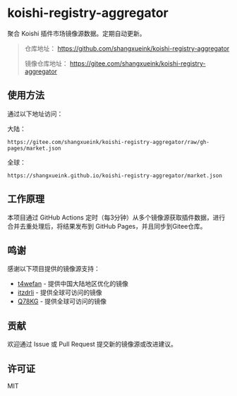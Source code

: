 # koishi-registry-aggregator

聚合 Koishi 插件市场镜像源数据。定期自动更新。

> 仓库地址： https://github.com/shangxueink/koishi-registry-aggregator
> 
> 镜像仓库地址： https://gitee.com/shangxueink/koishi-registry-aggregator

## 使用方法

通过以下地址访问：

大陆：
```
https://gitee.com/shangxueink/koishi-registry-aggregator/raw/gh-pages/market.json
```
全球：
```
https://shangxueink.github.io/koishi-registry-aggregator/market.json
```


## 工作原理

本项目通过 GitHub Actions 定时（每3分钟）从多个镜像源获取插件数据，进行合并去重处理后，将结果发布到 GitHub Pages，并且同步到Gitee仓库。

## 鸣谢

感谢以下项目提供的镜像源支持：

- [t4wefan](https://registry.koishi.t4wefan.pub/index.json) - 提供中国大陆地区优化的镜像
- [itzdrli](https://kp.itzdrli.cc) - 提供全球可访问的镜像
- [Q78KG](https://koishi-registry.yumetsuki.moe/index.json) - 提供全球可访问的镜像

## 贡献

欢迎通过 Issue 或 Pull Request 提交新的镜像源或改进建议。

## 许可证

MIT
